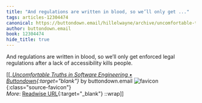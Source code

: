 ```yaml
---
title: "And regulations are written in blood, so we’ll only get ..."
tags: articles-12304474
canonical: https://buttondown.email/hillelwayne/archive/uncomfortable-truths-in-software-engineering/
author: buttondown.email
book: 12304474
hide_title: true
---
```


And regulations are written in blood, so we’ll only get enforced legal regulations after a lack of accessibility kills people.


[[<cite>_[Uncomfortable Truths in Software Engineering • Buttondown](https://buttondown.email/hillelwayne/archive/uncomfortable-truths-in-software-engineering/){:target="_blank"}_</cite> by buttondown.email ![favicon](https://s2.googleusercontent.com/s2/favicons?domain=buttondown.email){:class="source-favicon"}<br>
_More_: [Readwise URL](https://readwise.io/open/258996952){:target="_blank"}
::wrap]]